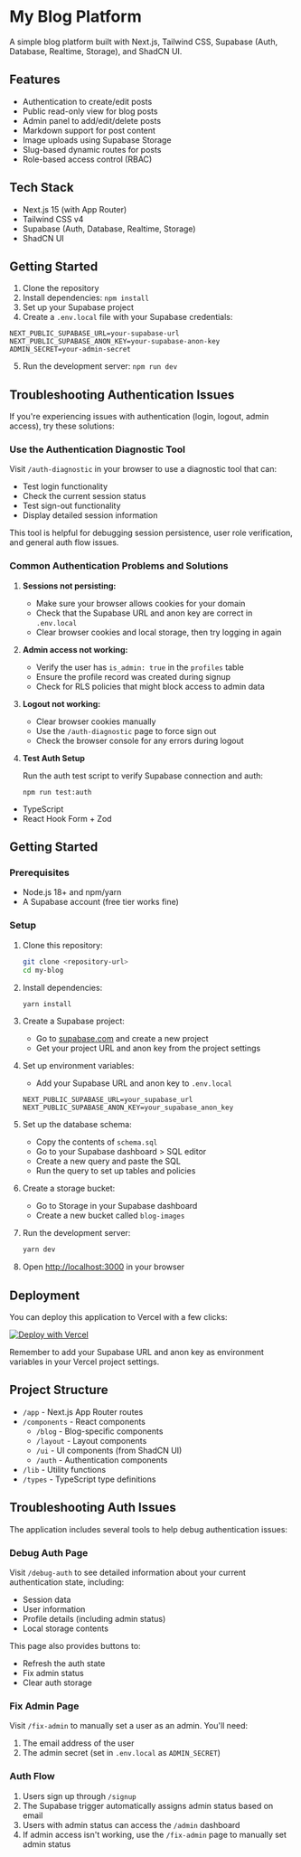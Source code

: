 # My Blog Platform

A simple blog platform built with Next.js, Tailwind CSS, Supabase (Auth, Database, Realtime, Storage), and ShadCN UI.

## Features

- Authentication to create/edit posts
- Public read-only view for blog posts
- Admin panel to add/edit/delete posts
- Markdown support for post content
- Image uploads using Supabase Storage
- Slug-based dynamic routes for posts
- Role-based access control (RBAC)

## Tech Stack

- Next.js 15 (with App Router)
- Tailwind CSS v4
- Supabase (Auth, Database, Realtime, Storage)
- ShadCN UI

## Getting Started

1. Clone the repository
2. Install dependencies: `npm install`
3. Set up your Supabase project
4. Create a `.env.local` file with your Supabase credentials:

```
NEXT_PUBLIC_SUPABASE_URL=your-supabase-url
NEXT_PUBLIC_SUPABASE_ANON_KEY=your-supabase-anon-key
ADMIN_SECRET=your-admin-secret
```

5. Run the development server: `npm run dev`

## Troubleshooting Authentication Issues

If you're experiencing issues with authentication (login, logout, admin access), try these solutions:

### Use the Authentication Diagnostic Tool

Visit `/auth-diagnostic` in your browser to use a diagnostic tool that can:

- Test login functionality
- Check the current session status
- Test sign-out functionality
- Display detailed session information

This tool is helpful for debugging session persistence, user role verification, and general auth flow issues.

### Common Authentication Problems and Solutions

1. **Sessions not persisting:**

   - Make sure your browser allows cookies for your domain
   - Check that the Supabase URL and anon key are correct in `.env.local`
   - Clear browser cookies and local storage, then try logging in again

2. **Admin access not working:**

   - Verify the user has `is_admin: true` in the `profiles` table
   - Ensure the profile record was created during signup
   - Check for RLS policies that might block access to admin data

3. **Logout not working:**

   - Clear browser cookies manually
   - Use the `/auth-diagnostic` page to force sign out
   - Check the browser console for any errors during logout

4. **Test Auth Setup**

   Run the auth test script to verify Supabase connection and auth:

   ```
   npm run test:auth
   ```

- TypeScript
- React Hook Form + Zod

## Getting Started

### Prerequisites

- Node.js 18+ and npm/yarn
- A Supabase account (free tier works fine)

### Setup

1. Clone this repository:

   ```bash
   git clone <repository-url>
   cd my-blog
   ```

2. Install dependencies:

   ```bash
   yarn install
   ```

3. Create a Supabase project:

   - Go to [supabase.com](https://supabase.com) and create a new project
   - Get your project URL and anon key from the project settings

4. Set up environment variables:

   - Add your Supabase URL and anon key to `.env.local`

   ```
   NEXT_PUBLIC_SUPABASE_URL=your_supabase_url
   NEXT_PUBLIC_SUPABASE_ANON_KEY=your_supabase_anon_key
   ```

5. Set up the database schema:

   - Copy the contents of `schema.sql`
   - Go to your Supabase dashboard > SQL editor
   - Create a new query and paste the SQL
   - Run the query to set up tables and policies

6. Create a storage bucket:

   - Go to Storage in your Supabase dashboard
   - Create a new bucket called `blog-images`

7. Run the development server:

   ```bash
   yarn dev
   ```

8. Open [http://localhost:3000](http://localhost:3000) in your browser

## Deployment

You can deploy this application to Vercel with a few clicks:

[![Deploy with Vercel](https://vercel.com/button)](https://vercel.com/new/clone?repository-url=https://github.com/yourusername/my-blog)

Remember to add your Supabase URL and anon key as environment variables in your Vercel project settings.

## Project Structure

- `/app` - Next.js App Router routes
- `/components` - React components
  - `/blog` - Blog-specific components
  - `/layout` - Layout components
  - `/ui` - UI components (from ShadCN UI)
  - `/auth` - Authentication components
- `/lib` - Utility functions
- `/types` - TypeScript type definitions

## Troubleshooting Auth Issues

The application includes several tools to help debug authentication issues:

### Debug Auth Page

Visit `/debug-auth` to see detailed information about your current authentication state, including:

- Session data
- User information
- Profile details (including admin status)
- Local storage contents

This page also provides buttons to:

- Refresh the auth state
- Fix admin status
- Clear auth storage

### Fix Admin Page

Visit `/fix-admin` to manually set a user as an admin. You'll need:

1. The email address of the user
2. The admin secret (set in `.env.local` as `ADMIN_SECRET`)

### Auth Flow

1. Users sign up through `/signup`
2. The Supabase trigger automatically assigns admin status based on email
3. Users with admin status can access the `/admin` dashboard
4. If admin access isn't working, use the `/fix-admin` page to manually set admin status
